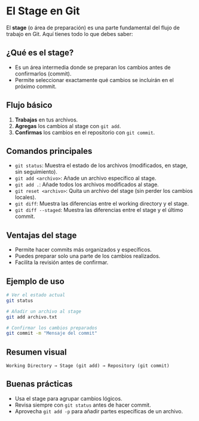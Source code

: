 # El Stage en Git

El **stage** (o área de preparación) es una parte fundamental del flujo de trabajo en Git. Aquí tienes todo lo que debes saber:

## ¿Qué es el stage?

- Es un área intermedia donde se preparan los cambios antes de confirmarlos (commit).
- Permite seleccionar exactamente qué cambios se incluirán en el próximo commit.

## Flujo básico

1. **Trabajas** en tus archivos.
2. **Agregas** los cambios al stage con `git add`.
3. **Confirmas** los cambios en el repositorio con `git commit`.

## Comandos principales

- `git status`: Muestra el estado de los archivos (modificados, en stage, sin seguimiento).
- `git add <archivo>`: Añade un archivo específico al stage.
- `git add .`: Añade todos los archivos modificados al stage.
- `git reset <archivo>`: Quita un archivo del stage (sin perder los cambios locales).
- `git diff`: Muestra las diferencias entre el working directory y el stage.
- `git diff --staged`: Muestra las diferencias entre el stage y el último commit.

## Ventajas del stage

- Permite hacer commits más organizados y específicos.
- Puedes preparar solo una parte de los cambios realizados.
- Facilita la revisión antes de confirmar.

## Ejemplo de uso

```bash
# Ver el estado actual
git status

# Añadir un archivo al stage
git add archivo.txt

# Confirmar los cambios preparados
git commit -m "Mensaje del commit"
```

## Resumen visual

```
Working Directory → Stage (git add) → Repository (git commit)
```

## Buenas prácticas

- Usa el stage para agrupar cambios lógicos.
- Revisa siempre con `git status` antes de hacer commit.
- Aprovecha `git add -p` para añadir partes específicas de un archivo.
